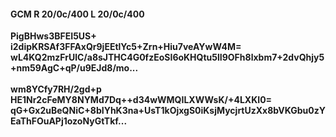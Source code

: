 #### GCM R 20/0c/400 L 20/0c/400
**PigBHws3BFEI5US+**<br/>**i2dipKRSAf3FFAxQr9jEEtlYc5+Zrn+Hiu7veAYwW4M=**<br/>**wL4KQ2mzFrUlC/a8sJTHC4G0fzEoSI6oKHQtu5lI9OFh8lxbm7+2dvQhjy5+nm59AgC+qP/u9EJd8/mo...**<br/><br/>
**wm8YCfy7RH/2gd+p**<br/>**HE1Nr2cFeMY8NYMd7Dq++d34wWMQILXWWsK/+4LXKI0=**<br/>**qG+Gx2uBeQNiC+8bIYhK3na+UsT1kOjxgS0iKsjMycjrtUzXx8bVKGbu0zYEaThFOuAPj1ozoNyGtTkf...**
